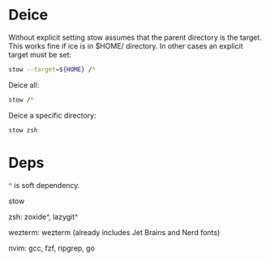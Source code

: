 # Deice 

Without explicit setting stow assumes that the parent directory is the target.
This works fine if ice is in $HOME/ directory. In other cases an explicit target must be set:

```sh
stow --target=${HOME} /*
```

Deice all:
```sh
stow /*
````

Deice a specific directory:
```sh
stow zsh
```

# Deps
`^` is soft dependency.

stow

zsh: zoxide^, lazygit^

wezterm: wezterm (already includes Jet Brains and Nerd fonts)

nvim: gcc, fzf, ripgrep, go
